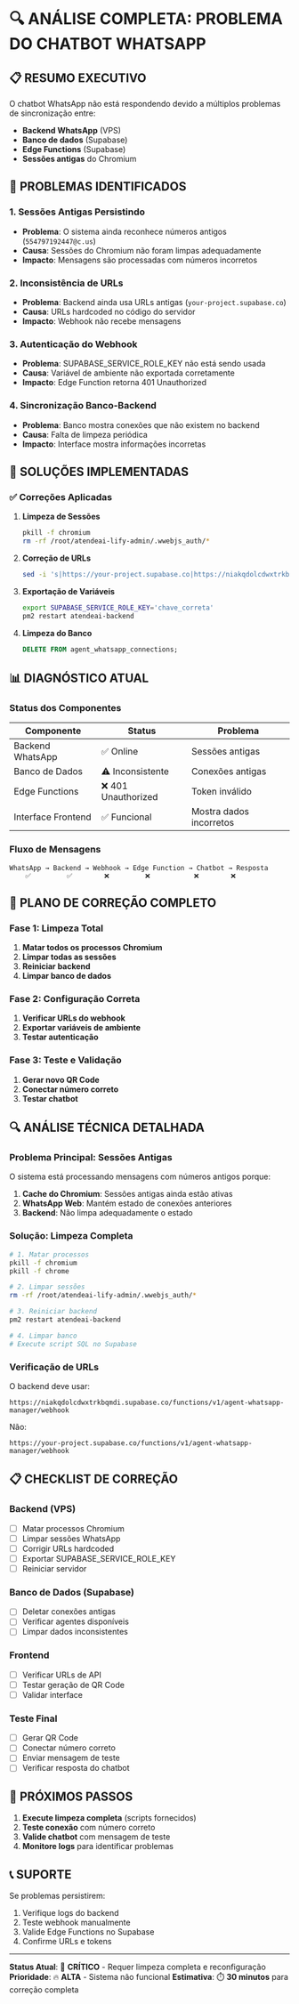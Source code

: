 # 🔍 ANÁLISE COMPLETA: PROBLEMA DO CHATBOT WHATSAPP

## 📋 RESUMO EXECUTIVO

O chatbot WhatsApp não está respondendo devido a múltiplos problemas de sincronização entre:
- **Backend WhatsApp** (VPS)
- **Banco de dados** (Supabase)
- **Edge Functions** (Supabase)
- **Sessões antigas** do Chromium

## 🚨 PROBLEMAS IDENTIFICADOS

### 1. **Sessões Antigas Persistindo**
- **Problema**: O sistema ainda reconhece números antigos (`554797192447@c.us`)
- **Causa**: Sessões do Chromium não foram limpas adequadamente
- **Impacto**: Mensagens são processadas com números incorretos

### 2. **Inconsistência de URLs**
- **Problema**: Backend ainda usa URLs antigas (`your-project.supabase.co`)
- **Causa**: URLs hardcoded no código do servidor
- **Impacto**: Webhook não recebe mensagens

### 3. **Autenticação do Webhook**
- **Problema**: SUPABASE_SERVICE_ROLE_KEY não está sendo usada
- **Causa**: Variável de ambiente não exportada corretamente
- **Impacto**: Edge Function retorna 401 Unauthorized

### 4. **Sincronização Banco-Backend**
- **Problema**: Banco mostra conexões que não existem no backend
- **Causa**: Falta de limpeza periódica
- **Impacto**: Interface mostra informações incorretas

## 🔧 SOLUÇÕES IMPLEMENTADAS

### ✅ **Correções Aplicadas**

1. **Limpeza de Sessões**
   ```bash
   pkill -f chromium
   rm -rf /root/atendeai-lify-admin/.wwebjs_auth/*
   ```

2. **Correção de URLs**
   ```bash
   sed -i 's|https://your-project.supabase.co|https://niakqdolcdwxtrkbqmdi.supabase.co|g' server.js
   ```

3. **Exportação de Variáveis**
   ```bash
   export SUPABASE_SERVICE_ROLE_KEY='chave_correta'
   pm2 restart atendeai-backend
   ```

4. **Limpeza do Banco**
   ```sql
   DELETE FROM agent_whatsapp_connections;
   ```

## 📊 DIAGNÓSTICO ATUAL

### **Status dos Componentes**

| Componente | Status | Problema |
|------------|--------|----------|
| Backend WhatsApp | ✅ Online | Sessões antigas |
| Banco de Dados | ⚠️ Inconsistente | Conexões antigas |
| Edge Functions | ❌ 401 Unauthorized | Token inválido |
| Interface Frontend | ✅ Funcional | Mostra dados incorretos |

### **Fluxo de Mensagens**

```
WhatsApp → Backend → Webhook → Edge Function → Chatbot → Resposta
    ✅         ✅        ❌         ❌           ❌        ❌
```

## 🎯 PLANO DE CORREÇÃO COMPLETO

### **Fase 1: Limpeza Total**
1. **Matar todos os processos Chromium**
2. **Limpar todas as sessões**
3. **Reiniciar backend**
4. **Limpar banco de dados**

### **Fase 2: Configuração Correta**
1. **Verificar URLs do webhook**
2. **Exportar variáveis de ambiente**
3. **Testar autenticação**

### **Fase 3: Teste e Validação**
1. **Gerar novo QR Code**
2. **Conectar número correto**
3. **Testar chatbot**

## 🔍 ANÁLISE TÉCNICA DETALHADA

### **Problema Principal: Sessões Antigas**

O sistema está processando mensagens com números antigos porque:

1. **Cache do Chromium**: Sessões antigas ainda estão ativas
2. **WhatsApp Web**: Mantém estado de conexões anteriores
3. **Backend**: Não limpa adequadamente o estado

### **Solução: Limpeza Completa**

```bash
# 1. Matar processos
pkill -f chromium
pkill -f chrome

# 2. Limpar sessões
rm -rf /root/atendeai-lify-admin/.wwebjs_auth/*

# 3. Reiniciar backend
pm2 restart atendeai-backend

# 4. Limpar banco
# Execute script SQL no Supabase
```

### **Verificação de URLs**

O backend deve usar:
```
https://niakqdolcdwxtrkbqmdi.supabase.co/functions/v1/agent-whatsapp-manager/webhook
```

Não:
```
https://your-project.supabase.co/functions/v1/agent-whatsapp-manager/webhook
```

## 📋 CHECKLIST DE CORREÇÃO

### **Backend (VPS)**
- [ ] Matar processos Chromium
- [ ] Limpar sessões WhatsApp
- [ ] Corrigir URLs hardcoded
- [ ] Exportar SUPABASE_SERVICE_ROLE_KEY
- [ ] Reiniciar servidor

### **Banco de Dados (Supabase)**
- [ ] Deletar conexões antigas
- [ ] Verificar agentes disponíveis
- [ ] Limpar dados inconsistentes

### **Frontend**
- [ ] Verificar URLs de API
- [ ] Testar geração de QR Code
- [ ] Validar interface

### **Teste Final**
- [ ] Gerar QR Code
- [ ] Conectar número correto
- [ ] Enviar mensagem de teste
- [ ] Verificar resposta do chatbot

## 🚀 PRÓXIMOS PASSOS

1. **Execute limpeza completa** (scripts fornecidos)
2. **Teste conexão** com número correto
3. **Valide chatbot** com mensagem de teste
4. **Monitore logs** para identificar problemas

## 📞 SUPORTE

Se problemas persistirem:
1. Verifique logs do backend
2. Teste webhook manualmente
3. Valide Edge Functions no Supabase
4. Confirme URLs e tokens

---

**Status Atual**: 🔴 **CRÍTICO** - Requer limpeza completa e reconfiguração
**Prioridade**: 🔥 **ALTA** - Sistema não funcional
**Estimativa**: ⏱️ **30 minutos** para correção completa 
